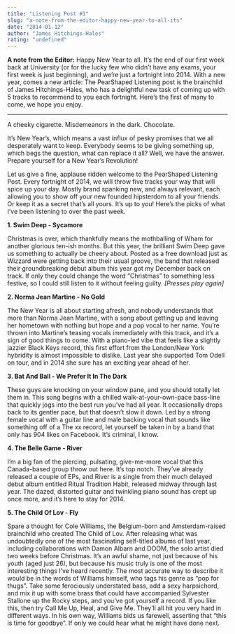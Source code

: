 ```yaml
---
title: "Listening Post #1"
slug: "a-note-from-the-editor-happy-new-year-to-all-its"
date: "2014-01-12"
author: "James Hitchings-Hales"
rating: "undefined"
---
```


**A note from the Editor:** Happy New Year to all. It’s the end of our first week back at University (or for the lucky few who didn’t have any exams, your first week is just beginning), and we’re just a fortnight into 2014. With a new year, comes a new article: The PearShaped Listening post is the brainchild of James Hitchings-Hales, who has a delightful new task of coming up with 5 tracks to recommend to you each fortnight. Here’s the first of many to come, we hope you enjoy.

* * *

A cheeky cigarette. Misdemeanors in the dark. Chocolate.

It’s New Year’s, which means a vast influx of pesky promises that we all desperately want to keep. Everybody seems to be giving something up, which begs the question, what can replace it all? Well, we have the answer. Prepare yourself for a New Year’s Revolution!

Let us give a fine, applause ridden welcome to the PearShaped Listening Post. Every fortnight of 2014, we will throw five tracks your way that will spice up your day. Mostly brand spanking new, and always relevant, each allowing you to show off your new founded hipsterdom to all your friends. Or keep it as a secret that’s all yours. It’s up to you! Here’s the picks of what I’ve been listening to over the past week.

**1\. Swim Deep - Sycamore**

Christmas is over, which thankfully means the mothballing of Wham for another glorious ten-ish months. But this year, the brilliant Swim Deep gave us something to actually be cheery about. Posted as a free download just as Wizzard were getting back into their usual groove, the band that released their groundbreaking debut album this year got my December back on track. If only they could change the word “Christmas” to something less festive, so I could still listen to it without feeling guilty. _\[Presses play again\]_

**2\. Norma Jean Martine - No Gold**

The New Year is all about starting afresh, and nobody understands that more than Norma Jean Martine, with a song about getting up and leaving her hometown with nothing but hope and a pop vocal to her name. You’re thrown into Martine’s teasing vocals immediately with this track, and it’s a sign of good things to come. With a piano-led vibe that feels like a slightly jazzier Black Keys record, this first effort from the London/New York hybridity is almost impossible to dislike. Last year she supported Tom Odell on tour, and in 2014 she sure has an exciting year ahead of her.

**3\. Bat And Ball - We Prefer It In The Dark**

These guys are knocking on your window pane, and you should totally let them in. This song begins with a chilled walk-at-your-own-pace bass-line that quickly jogs into the best run you’ve had all year. It occasionally drops back to its gentler pace, but that doesn’t slow it down. Led by a strong female vocal with a guitar line and male backing vocal that sounds like something off of a The xx record, let yourself be taken in by a band that only has 904 likes on Facebook. It’s criminal, I know.

**4\. The Belle Game - River**

I’m a big fan of the piercing, pulsating, give-me-more vocal that this Canada-based group throw out here. It’s top notch. They’ve already released a couple of EPs, and River is a single from their much delayed debut album entitled Ritual Tradition Habit, released midway through last year. The dazed, distorted guitar and twinkling piano sound has crept up once more, and it’s here to stay for 2014.

**5\. The Child Of Lov - Fly**

Spare a thought for Cole Williams, the Belgium-born and Amsterdam-raised brainchild who created The Child of Lov. After releasing what was undoubtedly one of the most fascinating self-titled albums of last year, including collaborations with Damon Albarn and DOOM, the solo artist died two weeks before Christmas. It’s an awful shame, not just because of his youth (aged just 26), but because his music truly is one of the most interesting things I’ve heard recently. The most accurate way to describe it would be in the words of Williams himself, who tags his genre as “pop for thugs”. Take some ferociously understated bass, add a sexy harpsichord, and mix it up with some brass that could have accompanied Sylvester Stallone up the Rocky steps, and you’ve got yourself a record. If you like this, then try Call Me Up, Heal, and Give Me. They’ll all hit you very hard in different ways. In his own way, Williams bids us farewell, asserting that “this is time for goodbye”. If only we could hear what he might have done next.
